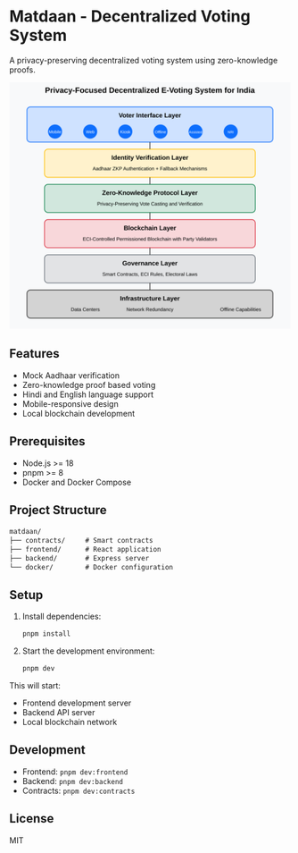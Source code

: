 # Matdaan - Decentralized Voting System

A privacy-preserving decentralized voting system using zero-knowledge proofs.

![System Architecture](./assets/architecture.svg)

## Features

- Mock Aadhaar verification
- Zero-knowledge proof based voting
- Hindi and English language support
- Mobile-responsive design
- Local blockchain development

## Prerequisites

- Node.js >= 18
- pnpm >= 8
- Docker and Docker Compose

## Project Structure

```
matdaan/
├── contracts/     # Smart contracts
├── frontend/      # React application
├── backend/       # Express server
└── docker/        # Docker configuration
```

## Setup

1. Install dependencies:
   ```bash
   pnpm install
   ```

2. Start the development environment:
   ```bash
   pnpm dev
   ```

This will start:
- Frontend development server
- Backend API server
- Local blockchain network

## Development

- Frontend: `pnpm dev:frontend`
- Backend: `pnpm dev:backend`
- Contracts: `pnpm dev:contracts`

## License

MIT 
